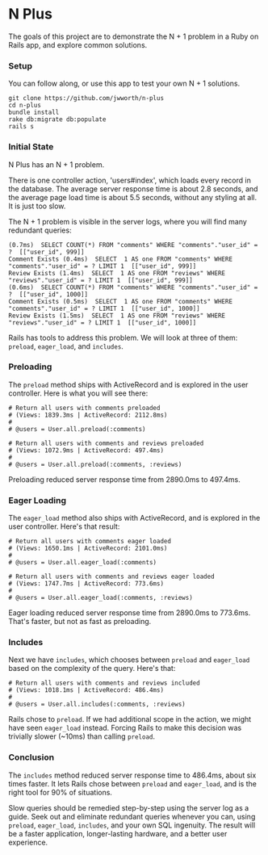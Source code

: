 # N Plus

The goals of this project are to demonstrate the N + 1 problem in a Ruby on Rails app, and explore common solutions.

### Setup

You can follow along, or use this app to test your own N + 1 solutions.

```
git clone https://github.com/jwworth/n-plus
cd n-plus
bundle install
rake db:migrate db:populate
rails s
```

### Initial State

N Plus has an N + 1 problem.

There is one controller action, 'users#index', which loads every record in the database. The average server response time is about 2.8 seconds, and the average page load time is about 5.5 seconds, without any styling at all. It is just too slow.

The N + 1 problem is visible in the server logs, where you will find many redundant queries:

    (0.7ms)  SELECT COUNT(*) FROM "comments" WHERE "comments"."user_id" = ?  [["user_id", 999]]
    Comment Exists (0.4ms)  SELECT  1 AS one FROM "comments" WHERE "comments"."user_id" = ? LIMIT 1  [["user_id", 999]]
    Review Exists (1.4ms)  SELECT  1 AS one FROM "reviews" WHERE "reviews"."user_id" = ? LIMIT 1  [["user_id", 999]]
    (0.6ms)  SELECT COUNT(*) FROM "comments" WHERE "comments"."user_id" = ?  [["user_id", 1000]]
    Comment Exists (0.5ms)  SELECT  1 AS one FROM "comments" WHERE "comments"."user_id" = ? LIMIT 1  [["user_id", 1000]]
    Review Exists (1.5ms)  SELECT  1 AS one FROM "reviews" WHERE "reviews"."user_id" = ? LIMIT 1  [["user_id", 1000]]

Rails has tools to address this problem. We will look at three of them: `preload`, `eager_load`, and `includes`.

### Preloading

The `preload` method ships with ActiveRecord and is explored in the user controller. Here is what you will see there:

    # Return all users with comments preloaded
    # (Views: 1839.3ms | ActiveRecord: 2112.8ms)
    #
    # @users = User.all.preload(:comments)

    # Return all users with comments and reviews preloaded
    # (Views: 1072.9ms | ActiveRecord: 497.4ms)
    #
    # @users = User.all.preload(:comments, :reviews)

Preloading reduced server response time from 2890.0ms to 497.4ms.

### Eager Loading

The `eager_load` method also ships with ActiveRecord, and is explored in the user controller. Here's that result:

    # Return all users with comments eager loaded
    # (Views: 1650.1ms | ActiveRecord: 2101.0ms)
    #
    # @users = User.all.eager_load(:comments)

    # Return all users with comments and reviews eager loaded
    # (Views: 1747.7ms | ActiveRecord: 773.6ms)
    #
    # @users = User.all.eager_load(:comments, :reviews)

Eager loading reduced server response time from 2890.0ms to 773.6ms. That's faster, but not as fast as preloading.

### Includes

Next we have `includes`, which chooses between `preload` and `eager_load` based on the complexity of the query. Here's that:

    # Return all users with comments and reviews included
    # (Views: 1018.1ms | ActiveRecord: 486.4ms)
    #
    # @users = User.all.includes(:comments, :reviews)

Rails chose to `preload`. If we had additional scope in the action, we might have seen `eager_load` instead. Forcing Rails to make this decision was trivially slower (~10ms) than calling `preload`.

### Conclusion

The `includes` method reduced server response time to 486.4ms, about six times faster. It lets Rails chose between `preload` and `eager_load`, and is the right tool for 90% of situations.

Slow queries should be remedied step-by-step using the server log as a guide. Seek out and eliminate redundant queries whenever you can, using `preload`, `eager_load`, `includes`, and your own SQL ingenuity. The result will be a faster application, longer-lasting hardware, and a better user experience.
